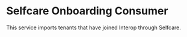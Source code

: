 # Selfcare Onboarding Consumer

This service imports tenants that have joined Interop through Selfcare.
